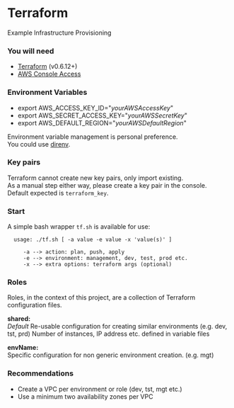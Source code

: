 # Terraform
Example Infrastructure Provisioning


### You will need
 - [Terraform](https://www.terraform.io) (v0.6.12+)
 - [AWS Console Access](https://console.aws.amazon.com)

### Environment Variables
 - export AWS_ACCESS_KEY_ID="_yourAWSAccessKey_"
 - export AWS_SECRET_ACCESS_KEY="_yourAWSSecretKey_"
 - export AWS_DEFAULT_REGION="_yourAWSDefaultRegion_"

Environment variable management is personal preference.  
You could use [direnv](http://direnv.net/).

### Key pairs
Terraform cannot create new key pairs, only import existing.  
As a manual step either way, please create a key pair in the console.  
Default expected is `terraform_key`.

### Start
A simple bash wrapper `tf.sh` is available for use:

```
  usage: ./tf.sh [ -a value -e value -x 'value(s)' ]

     -a --> action: plan, push, apply
     -e --> environment: management, dev, test, prod etc.
     -x --> extra options: terraform args (optional)
```

### Roles
Roles, in the context of this project, are a collection of Terraform configuration files.

**shared:**  
  *Default*
  Re-usable configuration for creating similar environments (e.g. dev, tst, prd)
  Number of instances, IP address etc. defined in variable files

**envName:**  
  Specific configuration for non generic environment creation. (e.g. mgt)

### Recommendations
  - Create a VPC per environment or role (dev, tst, mgt etc.)
  - Use a minimum two availability zones per VPC
